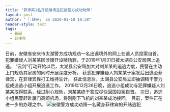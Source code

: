 ```yaml
---
title: "菲律宾1名开设赌场逃犯被警方成功劝降"
layout: post
author: "「.缺牙」 on 2020-01-10 10:38"
header-style: text
tags:
  - 新闻
  - 菲律宾
---
```


日前，安徽省安庆市太湖警方成功规劝一名出逃境外的网上在逃人员投案自首。
犯罪嫌疑人刘某某因涉嫌开设赌场罪，于2019年1月31日被太湖县公安局网上追逃。
“云剑”行动开始以后，太湖县公安局加大对刘某某的追逃力度，民警在主动上门规劝其家属的同时开展深度分析。
获悉犯罪嫌疑人刘某某于案发后出逃至菲律宾，在菲律宾靠打工维持生计。
获此信息后，太湖县公安局立即抽调精干警力组成追逃小组开展追逃工作。
2019年12月26日晚，追逃小组成功与犯罪嫌疑人刘某某取得联系，经过耐心规劝，刘某某终于答应尽快回国投案自首。
次日，追逃小组民警赶赴厦门高崎机场，将刚刚下飞机的刘某某成功接回。
目前，案件正在进一步的办理之中。
<img src="http://images.feileyuan.com/images/ueditor/202001101037000004.jpg" title="安徽警方成功劝降一名藏身菲律宾的开赌逃犯" alt="安徽警方成功劝降一名藏身菲律宾的开赌逃犯">

